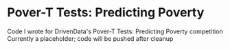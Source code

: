 # Pover-T Tests: Predicting Poverty
Code I wrote for DrivenData's Pover-T Tests: Predicting Poverty competition
Currently a placeholder; code will be pushed after cleanup

